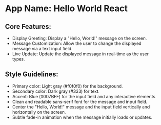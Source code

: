 # **App Name**: Hello World React

## Core Features:

- Display Greeting: Display a "Hello, World!" message on the screen.
- Message Customization: Allow the user to change the displayed message via a text input field.
- Live Update: Update the displayed message in real-time as the user types.

## Style Guidelines:

- Primary color: Light gray (#f0f0f0) for the background.
- Secondary color: Dark gray (#333) for text.
- Accent: Blue (#007BFF) for the input field and any interactive elements.
- Clean and readable sans-serif font for the message and input field.
- Center the "Hello, World!" message and the input field vertically and horizontally on the screen.
- Subtle fade-in animation when the message initially loads or updates.
